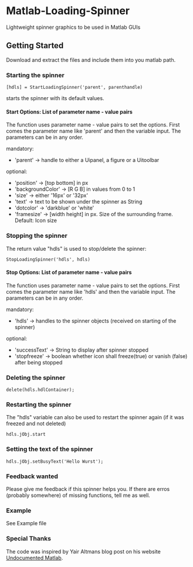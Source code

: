 # Matlab-Loading-Spinner
Lightweight spinner graphics to be used in Matlab GUIs

## Getting Started
Download and extract the files and include them into you matlab path.

### Starting the spinner
```
[hdls] = StartLoadingSpinner('parent', parenthandle)
```
starts the spinner with its default values.

#### Start Options: List of parameter name - value pairs
The function uses parameter name - value pairs to set the options. First comes the parameter name like 'parent' and then the variable input. The parameters can be in any order.

mandatory:
- 'parent'            -> handle to either a Uipanel, a figure or a Uitoolbar

optional:
- 'position'          -> [top bottom] in px
- 'backgroundColor'   -> [R G B] in values from 0 to 1
- 'size'              -> either '16px' or '32px'
- 'text'              -> text to be shown under the spinner as String
- 'dotcolor'          -> 'darkblue' or 'white'
- 'framesize'         -> [width height] in px. Size of the surrounding frame. Default: Icon size

### Stopping the spinner
The return value "hdls" is used to stop/delete the spinner: 
```
StopLoadingSpinner('hdls', hdls)
```

#### Stop Options: List of parameter name - value pairs
The function uses parameter name - value pairs to set the options. First comes the parameter name like 'hdls' and then the variable input. The parameters can be in any order.

mandatory:
- 'hdls'            -> handles to the spinner objects (received on starting of the spinner)

optional:
- 'successText'      -> String to display after spinner stopped
- 'stopfreeze'       -> boolean whether icon shall freeze(true) or vanish (false) after being stopped

### Deleting the spinner
```
delete(hdls.hdlContainer);
```
### Restarting the spinner
The "hdls" variable can also be used to restart the spinner again (if it was freezed and not deleted)
```
hdls.jObj.start
```

### Setting the text of the spinner
```
hdls.jObj.setBusyText('Hello Wurst');
```
### Feedback wanted
Please give me feedback if this spinner helps you. If there are erros (probably somewhere) of missing functions, tell me as well.

### Example
See Example file

### Special Thanks
The code was inspired by Yair Altmans blog post on his website [Undocumented Matlab](https://undocumentedmatlab.com/blog/animated-busy-spinning-icon).
